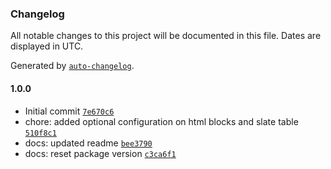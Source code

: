 ### Changelog

All notable changes to this project will be documented in this file. Dates are displayed in UTC.

Generated by [`auto-changelog`](https://github.com/CookPete/auto-changelog).

#### 1.0.0

- Initial commit [`7e670c6`](https://github.com/collective/volto-hideshow-blocks/commit/7e670c6b31de69c30517817f812fd7d3370c4497)
- chore: added optional configuration on html blocks and slate table [`510f8c1`](https://github.com/collective/volto-hideshow-blocks/commit/510f8c18909e46b64d637f26363cf0a804ce2dc4)
- docs: updated readme [`bee3790`](https://github.com/collective/volto-hideshow-blocks/commit/bee3790d0019760894ecd7d7939b7b1767b10afe)
- docs: reset package version [`c3ca6f1`](https://github.com/collective/volto-hideshow-blocks/commit/c3ca6f1f8330cc00cd55fdbd07aa51a0e048a3e4)
